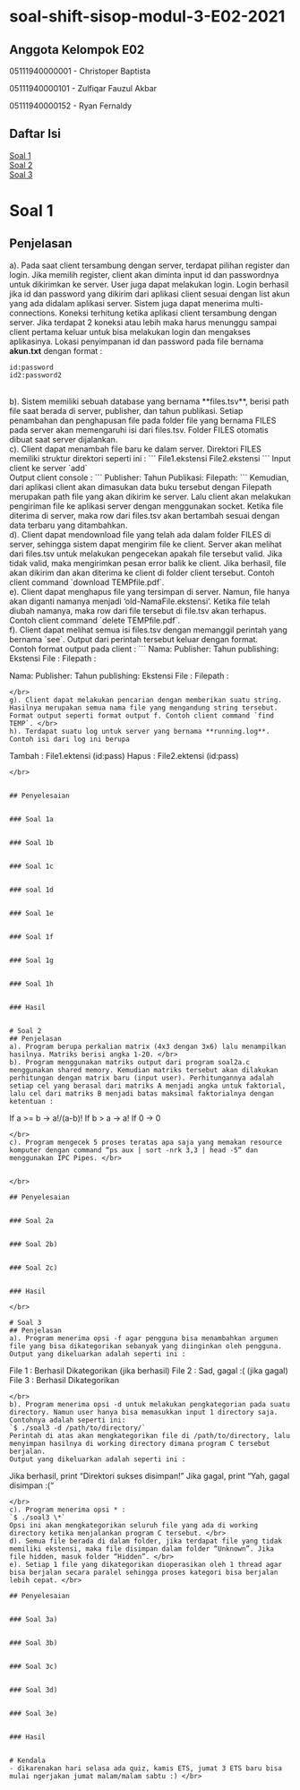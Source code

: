 # soal-shift-sisop-modul-3-E02-2021

## Anggota Kelompok E02
05111940000001 - Christoper Baptista

05111940000101 - Zulfiqar Fauzul Akbar

05111940000152 - Ryan Fernaldy

## Daftar Isi
[Soal 1](https://github.com/Moon3903/soal-shift-sisop-modul-3-E02-2021#soal-1) </br>
[Soal 2](https://github.com/Moon3903/soal-shift-sisop-modul-3-E02-2021#soal-2) </br>
[Soal 3](https://github.com/Moon3903/soal-shift-sisop-modul-3-E02-2021#soal-3) </br>

# Soal 1
## Penjelasan
a). Pada saat client tersambung dengan server, terdapat pilihan register dan login. Jika memilih register, client akan diminta input id dan passwordnya untuk dikirimkan ke server. User juga dapat melakukan login. Login berhasil jika id dan password yang dikirim dari aplikasi client sesuai dengan list akun yang ada didalam aplikasi server. Sistem juga dapat menerima multi-connections. Koneksi terhitung ketika aplikasi client tersambung dengan server. Jika terdapat 2 koneksi atau lebih maka harus menunggu sampai client pertama keluar untuk bisa melakukan login dan mengakses aplikasinya. Lokasi penyimpanan id dan password pada file bernama **akun.txt** dengan format : 
```
id:password
id2:password2
```
</br>
b). Sistem memiliki sebuah database yang bernama **files.tsv**, berisi path file saat berada di server, publisher, dan tahun publikasi. Setiap penambahan dan penghapusan file pada folder file yang bernama FILES pada server akan memengaruhi isi dari files.tsv. Folder FILES otomatis dibuat saat server dijalankan. </br>
c). Client dapat menambah file baru ke dalam server. Direktori FILES memiliki struktur direktori seperti ini : 
```
File1.ekstensi
File2.ekstensi
```
Input client ke server `add` </br>
Output client console :
```
Publisher:
Tahun Publikasi:
Filepath:
```
Kemudian, dari aplikasi client akan dimasukan data buku tersebut dengan Filepath merupakan path file yang akan dikirim ke server. Lalu client akan melakukan pengiriman file ke aplikasi server dengan menggunakan socket. Ketika file diterima di server, maka row dari files.tsv akan bertambah sesuai dengan data terbaru yang ditambahkan. </br>
d). Client dapat mendownload file yang telah ada dalam folder FILES di server, sehingga sistem dapat mengirim file ke client. Server akan melihat dari files.tsv untuk melakukan pengecekan apakah file tersebut valid. Jika tidak valid, maka mengirimkan pesan error balik ke client. Jika berhasil, file akan dikirim dan akan diterima ke client di folder client tersebut. Contoh client command `download TEMPfile.pdf`. </br>
e). Client dapat menghapus file yang tersimpan di server. Namun, file hanya akan diganti namanya menjadi ‘old-NamaFile.ekstensi’. Ketika file telah diubah namanya, maka row dari file tersebut di file.tsv akan terhapus. Contoh client command `delete TEMPfile.pdf`.</br>
f). Client dapat melihat semua isi files.tsv dengan memanggil perintah yang bernama `see`. Output dari perintah tersebut keluar dengan format. </br>
Contoh format output pada client :
```
Nama:
Publisher:
Tahun publishing:
Ekstensi File : 
Filepath : 

Nama:
Publisher:
Tahun publishing:
Ekstensi File : 
Filepath : 
```
</br>
g). Client dapat melakukan pencarian dengan memberikan suatu string. Hasilnya merupakan semua nama file yang mengandung string tersebut. Format output seperti format output f. Contoh client command `find TEMP`. </br>
h). Terdapat suatu log untuk server yang bernama **running.log**. Contoh isi dari log ini berupa
```
Tambah : File1.ektensi (id:pass)
Hapus : File2.ektensi (id:pass)
```
</br>


## Penyelesaian


### Soal 1a


### Soal 1b


### Soal 1c


### soal 1d


### Soal 1e


### Soal 1f


### Soal 1g


### Soal 1h


### Hasil


# Soal 2
## Penjelasan
a). Program berupa perkalian matrix (4x3 dengan 3x6) lalu menampilkan hasilnya. Matriks berisi angka 1-20. </br>
b). Program menggunakan matriks output dari program soal2a.c menggunakan shared memory. Kemudian matriks tersebut akan dilakukan perhitungan dengan matrix baru (input user). Perhitungannya adalah setiap cel yang berasal dari matriks A menjadi angka untuk faktorial, lalu cel dari matriks B menjadi batas maksimal faktorialnya dengan ketentuan :
```
If a >= b  -> a!/(a-b)!
If b > a -> a!
If 0 -> 0
```
</br>
c). Program mengecek 5 proses teratas apa saja yang memakan resource komputer dengan command “ps aux | sort -nrk 3,3 | head -5” dan menggunakan IPC Pipes. </br>


</br>

## Penyelesaian


### Soal 2a


### Soal 2b)


### Soal 2c)


### Hasil

</br>

# Soal 3
## Penjelasan
a). Program menerima opsi -f agar pengguna bisa menambahkan argumen file yang bisa dikategorikan sebanyak yang diinginkan oleh pengguna. 
Output yang dikeluarkan adalah seperti ini :
```
File 1 : Berhasil Dikategorikan (jika berhasil)
File 2 : Sad, gagal :( (jika gagal)
File 3 : Berhasil Dikategorikan
``` 
</br>
b). Program menerima opsi -d untuk melakukan pengkategorian pada suatu directory. Namun user hanya bisa memasukkan input 1 directory saja. Contohnya adalah seperti ini: 
`$ ./soal3 -d /path/to/directory/`
Perintah di atas akan mengkategorikan file di /path/to/directory, lalu menyimpan hasilnya di working directory dimana program C tersebut berjalan.
Output yang dikeluarkan adalah seperti ini :
```
Jika berhasil, print “Direktori sukses disimpan!”
Jika gagal, print “Yah, gagal disimpan :(“
```
</br>
c). Program menerima opsi * : 
`$ ./soal3 \*`
Opsi ini akan mengkategorikan seluruh file yang ada di working directory ketika menjalankan program C tersebut. </br>
d). Semua file berada di dalam folder, jika terdapat file yang tidak memiliki ekstensi, maka file disimpan dalam folder “Unknown”. Jika file hidden, masuk folder “Hidden”. </br>
e). Setiap 1 file yang dikategorikan dioperasikan oleh 1 thread agar bisa berjalan secara paralel sehingga proses kategori bisa berjalan lebih cepat. </br>

## Penyelesaian


### Soal 3a)


### Soal 3b)


### Soal 3c)


### Soal 3d)


### Soal 3e)


### Hasil


# Kendala
- dikarenakan hari selasa ada quiz, kamis ETS, jumat 3 ETS baru bisa mulai ngerjakan jumat malam/malam sabtu :) </br>
